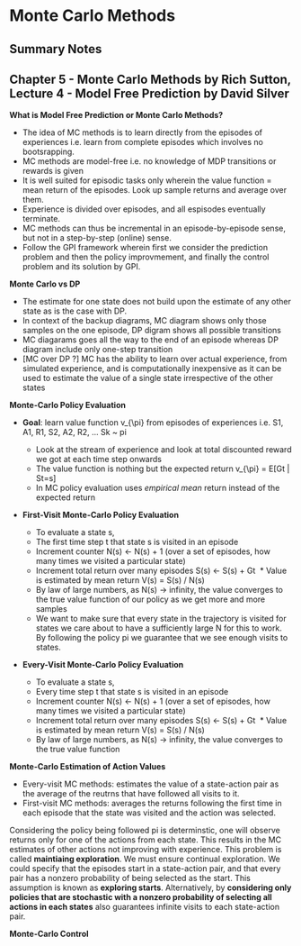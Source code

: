 # Monte Carlo Methods
## Summary Notes

## Chapter 5 - Monte Carlo Methods by Rich Sutton, Lecture 4 - Model Free Prediction by David Silver 

**What is Model Free Prediction or Monte Carlo Methods?**
- The idea of MC methods is to learn directly from the episodes of experiences i.e. learn from complete episodes which involves no bootsrapping. 
- MC methods are model-free i.e. no knowledge of MDP transitions or rewards is given
- It is well suited for episodic tasks only wherein the value function = mean return of the episodes. Look up sample returns and average over them. 
- Experience is divided over episodes, and all espisodes eventually terminate.
- MC methods can thus be incremental in an episode-by-episode sense, but not in a step-by-step (online) sense.
- Follow the GPI framework wherein first we consider the prediction problem and then the policy improvmement, and finally the control problem and its solution by GPI.

**Monte Carlo vs DP**
- The estimate for one state does not build upon the estimate of any other state as is the case with DP.
- In context of the backup diagrams, MC diagram shows only those samples on the one episode, DP digram shows all possible transitions
- MC diagarams goes all the way to the end of an episode whereas DP diagram include only one-step transition
- [MC over DP ?] MC has the ability to learn over actual experience, from simulated experience, and is computationally inexpensive as it can be used to estimate the value of a single state irrespective of the other states

**Monte-Carlo Policy Evaluation**
- **Goal**: learn value function v_{\pi} from episodes of experiences i.e. S1, A1, R1, S2, A2, R2, ... Sk ~ pi
  * Look at the stream of experience and look at total discounted reward we got at each time step onwards
  * The value function is nothing but the expected return v_{\pi} = E[Gt | St=s]
  * In MC policy evaluation uses *empirical mean* return instead of the expected return

- **First-Visit Monte-Carlo Policy Evaluation**
  * To evaluate a state s, 
  * The first time step t that state s is visited in an episode
  * Increment counter N(s) <- N(s) + 1 (over a set of episodes, how many times we visited a particular state)
  * Increment total return over many episodes S(s) <- S(s) + Gt
  * Value is estimated by mean return V(s) = S(s) / N(s)
  * By law of large numbers, as N(s) -> infinity, the value converges to the true value function of our policy as we get more and more samples
  * We want to make sure that every state in the trajectory is visited for states we care about to have a sufficiently large N for this to work. By following the policy pi we guarantee that we see enough visits to states.
 
- **Every-Visit Monte-Carlo Policy Evaluation**
  * To evaluate a state s, 
  * Every time step t that state s is visited in an episode
  * Increment counter N(s) <- N(s) + 1 (over a set of episodes, how many times we visited a particular state)
  * Increment total return over many episodes S(s) <- S(s) + Gt
  * Value is estimated by mean return V(s) = S(s) / N(s)
  * By law of large numbers, as N(s) -> infinity, the value converges to the true value function
  
**Monte-Carlo Estimation of Action Values**
 * Every-visit MC methods: estimates the value of a state-action pair as the average of the reutrns that have followed all visits to it.
  * First-visit MC methods: averages the returns following the first time in each episode that the state was visited and the action was selected.
  
  Considering the policy being followed pi is determinstic, one will observe returns only for one of the actions from each state. This results in the MC estimates of other actions not improving with experience. This problem is called **maintiaing exploration**. We must ensure continual exploration. We could specify that the episodes start in a state-action pair, and that every pair has a nonzero probability of being selected as the start. This assumption is known as **exploring starts**.
Alternatively, by **considering only policies that are stochastic with a nonzero probability of selecting all actions in each states** also guarantees infinite visits to each state-action pair.
 
 **Monte-Carlo Control**
 

